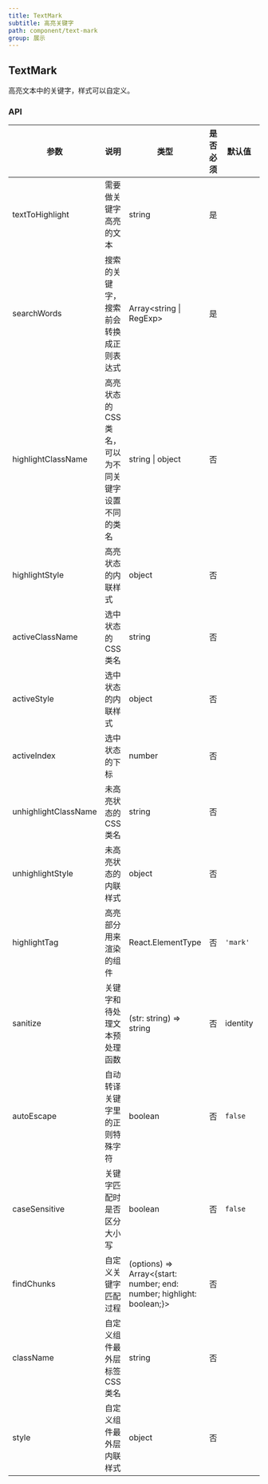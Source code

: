```yaml
---
title: TextMark
subtitle: 高亮关键字
path: component/text-mark
group: 展示
---
```


## TextMark

高亮文本中的关键字，样式可以自定义。

### API

| 参数            | 说明            | 类型   | 是否必须 | 默认值 | 备选值 |
| --------------- | --------------- | ------ | -------- | ------ | ------ |
| textToHighlight | 需要做关键字高亮的文本 | string | 是 | | |
| searchWords | 搜索的关键字，搜索前会转换成正则表达式 | Array<string \| RegExp> | 是 | | |
| highlightClassName | 高亮状态的 CSS 类名，可以为不同关键字设置不同的类名 | string \| object | 否 | | |
| highlightStyle | 高亮状态的内联样式 | object | 否 | | |
| activeClassName | 选中状态的 CSS 类名 | string | 否       |        |        |
| activeStyle | 选中状态的内联样式 | object | 否 |  | |
| activeIndex | 选中状态的下标 | number | 否 | | |
| unhighlightClassName | 未高亮状态的 CSS 类名 | string | 否 | | |
| unhighlightStyle | 未高亮状态的内联样式 | object | 否 | | |
| highlightTag | 高亮部分用来渲染的组件 | React.ElementType | 否 | `'mark'` | |
| sanitize | 关键字和待处理文本预处理函数 | (str: string) => string | 否 | identity | |
| autoEscape | 自动转译关键字里的正则特殊字符 | boolean | 否 | `false` |  `true` |
| caseSensitive | 关键字匹配时是否区分大小写 | boolean | 否 | `false` | `true` |
| findChunks | 自定义关键字匹配过程 | (options) => Array<{start: number; end: number; highlight: boolean;}> | 否 | | |
| className | 自定义组件最外层标签 CSS 类名 | string | 否 | | |
| style | 自定义组件最外层内联样式 | object | 否 | | |

